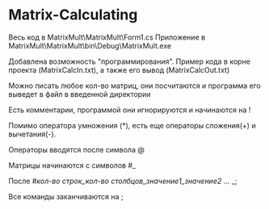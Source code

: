 # Matrix-Calculating
Весь код в MatrixMult\MatrixMult\Form1.cs
Приложение в MatrixMult\MatrixMult\bin\Debug\MatrixMult.exe

Добавлена возможность "программирования". Пример кода в корне проекта (MatrixCalcIn.txt), а также его вывод (MatrixCalcOut.txt)

Можно писать любое кол-во матриц, они посчитаются и программа его выведет в файл в введенной директории

Есть комментарии, программой они игнорируются и начинаются на !

Помимо оператора умножения (*), есть еще операторы сложения(+) и вычетания(-).

Операторы вводятся после символа @

Матрицы начинаются с символов #_ 

После #_кол-во строк_кол-во столбцов_значение1_значение2_ ... _;

Все команды заканчиваются на ;

